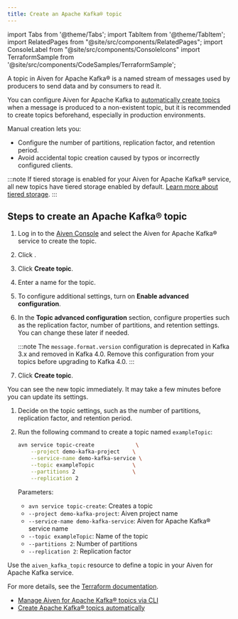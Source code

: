 ```yaml
---
title: Create an Apache Kafka® topic
---
```

import Tabs from '@theme/Tabs';
import TabItem from '@theme/TabItem';
import RelatedPages from "@site/src/components/RelatedPages";
import ConsoleLabel from "@site/src/components/ConsoleIcons"
import TerraformSample from '@site/src/components/CodeSamples/TerraformSample';

A topic in Aiven for Apache Kafka® is a named stream of messages used by producers to send data and by consumers to read it.

You can configure Aiven for Apache Kafka to
[automatically create topics](create-topics-automatically) when a message is
produced to a non-existent topic, but it is recommended to create topics beforehand,
especially in production environments.

Manual creation lets you:

- Configure the number of partitions, replication factor, and retention period.
- Avoid accidental topic creation caused by typos or incorrectly configured clients.

:::note
If tiered storage is enabled for your Aiven for Apache Kafka® service, all new topics
have tiered storage enabled by default.
[Learn more about tiered storage](/docs/products/kafka/concepts/kafka-tiered-storage).
:::

## Steps to create an Apache Kafka® topic

<Tabs groupId="setup">
<TabItem value="Console" label="Console" default>

1. Log in to the [Aiven Console](https://console.aiven.io/) and select the Aiven for
   Apache Kafka® service to create the topic.
1. Click <ConsoleLabel name="topics" />.
1. Click **Create topic**.
1. Enter a name for the topic.
1. To configure additional settings, turn on **Enable advanced configuration**.
1. In the **Topic advanced configuration** section, configure properties such as the
   replication factor, number of partitions, and retention settings. You can change
   these later if needed.

   :::note
   The `message.format.version` configuration is deprecated in Kafka 3.x and removed
   in Kafka 4.0. Remove this configuration from your topics before upgrading to Kafka 4.0.
   :::


1. Click **Create topic**.

You can see the new topic immediately. It may take a few minutes before you can update
its settings.

</TabItem>
<TabItem value="CLI" label="CLI">

1. Decide on the topic settings, such as the number of partitions, replication factor,
   and retention period.

1. Run the following command to create a topic named `exampleTopic`:

   ```bash
   avn service topic-create             \
       --project demo-kafka-project    \
       --service-name demo-kafka-service \
       --topic exampleTopic            \
       --partitions 2                  \
       --replication 2
   ```

   Parameters:

   - `avn service topic-create`: Creates a topic
   - `--project demo-kafka-project`: Aiven project name
   - `--service-name demo-kafka-service`: Aiven for Apache Kafka® service name
   - `--topic exampleTopic`: Name of the topic
   - `--partitions 2`: Number of partitions
   - `--replication 2`: Replication factor

</TabItem>
<TabItem value="terraform" label="Terraform">

Use the `aiven_kafka_topic` resource to define a topic in your Aiven for Apache Kafka
service.

<TerraformSample filename='resources/aiven_kafka_topic/resource.tf' />

For more details, see the [Terraform documentation](https://registry.terraform.io/providers/aiven/aiven/latest/docs/resources/kafka_topic).

</TabItem>
</Tabs>

<RelatedPages/>

- [Manage Aiven for Apache Kafka® topics via CLI](/docs/tools/cli/service/topic#avn_cli_service_topic_create)
- [Create Apache Kafka® topics automatically](/docs/products/kafka/howto/create-topics-automatically)
